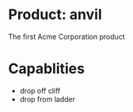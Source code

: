 # Product: anvil

The first Acme Corporation product

# Capablities

- drop off cliff
- drop from ladder

<!--EOF-->